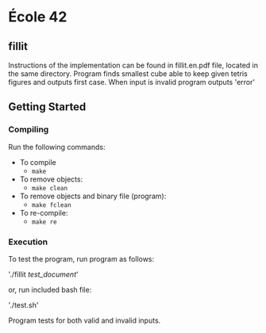 
# École 42

## fillit

Instructions of the implementation can be found in fillit.en.pdf file, located in the same directory.
Program finds smallest cube able to keep given tetris figures and outputs first case. When input is 
invalid program outputs 'error'

## Getting Started

### Compiling

Run the following commands:

* To compile
	- `make`
* To remove objects:
	- `make clean`
* To remove objects and binary file (program):
	- `make fclean`
* To re-compile:
	- `make re`

### Execution
 To test the program, run program as follows:

 './fillit _test_document_'

 or, run included bash file:

 './test.sh'

 Program tests for both valid and invalid inputs.